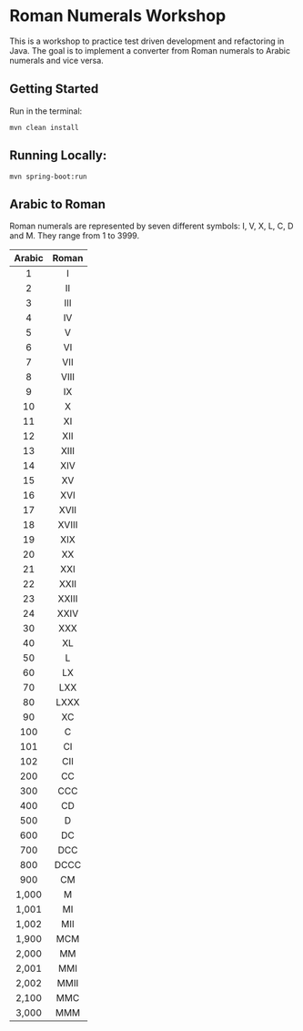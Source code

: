 # Roman Numerals Workshop

This is a workshop to practice test driven development and refactoring in Java. The goal is to implement a converter
from Roman numerals to Arabic numerals and vice versa.

## Getting Started

Run in the terminal:

```
mvn clean install
```

## Running Locally:
```
mvn spring-boot:run
```

## Arabic to Roman

Roman numerals are represented by seven different symbols: I, V, X, L, C, D and M. They range from 1 to 3999.

| Arabic |   Roman    |
|:------:|:----------:|
|   1    |     I      |
|   2    |     II     |
|   3    |    III     |
|   4    |     IV     |
|   5    |     V      |
|   6    |     VI     |
|   7    |    VII     |
|   8    |    VIII    |
|   9    |     IX     |
|   10   |     X      |
|   11   |     XI     |
|   12   |    XII     |
|   13   |    XIII    |
|   14   |    XIV     |
|   15   |     XV     |
|   16   |    XVI     |
|   17   |    XVII    |
|   18   |   XVIII    |
|   19   |    XIX     |
|   20   |     XX     |
|   21   |    XXI     |
|   22   |    XXII    |
|   23   |   XXIII    |
|   24   |    XXIV    |
|   30   |    XXX     |
|   40   |     XL     |
|   50   |     L      |
|   60   |     LX     |
|   70   |    LXX     |
|   80   |    LXXX    |
|   90   |     XC     |
|  100   |     C      |
|  101   |     CI     |
|  102   |    CII     |
|  200   |     CC     |
|  300   |    CCC     |
|  400   |     CD     |
|  500   |     D      |
|  600   |     DC     |
|  700   |    DCC     |
|  800   |    DCCC    |
|  900   |     CM     |
| 1,000  |     M      |
| 1,001  |     MI     |
| 1,002  |    MII     |
| 1,900  |    MCM     |
| 2,000  |     MM     |
| 2,001  |    MMI     |
| 2,002  |    MMII    |
| 2,100  |    MMC     |
| 3,000  |    MMM     |
